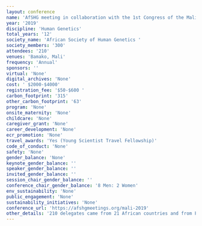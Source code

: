 ```yaml
---
layout: conference 
name: 'AfSHG meeting in collaboration with the 1st Congress of the Malian Society of Human Genetics meeting'
year: '2019'
discipline: 'Human Genetics'
total_years: '12'
society_name: 'African Society of Human Genetics '
society_members: '300'
attendees: '210'
venues: 'Bamako, Mali'
frequency: 'Annual'
sponsors: ''
virtual: 'None'
digital_archives: 'None'
cost: ' $2000-$4000'
registration_fee: '$50-$600 '
carbon_footprint: '315'
other_carbon_footprint: '63'
program: 'None'
onsite_maternity: 'None'
childcare: 'None'
caregiver_grant: 'None'
career_development: 'None'
ecr_promotion: 'None'
travel_awards: 'Yes (Young Scientist Travel Fellowship)'
code_of_conduct: 'None'
safety: 'None'
gender_balance: 'None'
keynote_gender_balance: ''
speaker_gender_balance: ''
invited_gender_balance: ''
session_chair_gender_balance: ''
conference_chair_gender_balance: '8 Men: 2 Women'
env_sustainability: 'None'
public_engagement: 'None'
sustainability_initiatives: 'None'
conference_url: 'https://afshgmeetings.org/mali-2019'
other_details: '210 delegates came from 21 African countries and from France, Switzerland, UK, UAE, Canada and the USA: https://www.ncbi.nlm.nih.gov/pmc/articles/PMC5870411/'
---
```

